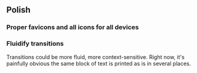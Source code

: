 ## Polish

### Proper favicons and all icons for all devices

### Fluidify transitions

Transitions could be more fluid, more context-sensitive. Right now, it's painfully obvious the same block of text is printed as is in several places.

